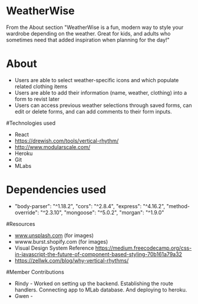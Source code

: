 # WeatherWise

From the About section
"WeatherWise is a fun, modern way to style your wardrobe depending on the weather. Great for kids, and adults who sometimes need that added inspiration when planning for the day!"

# About
* Users are able to select weather-specific icons and which populate related clothing items
* Users are able to add their information (name, weather, clothing) into a form to revist later
* Users can access previous weather selections through saved forms, can edit or delete forms, and can add comments to their form inputs.


#Technologies used
* React 
* https://drewish.com/tools/vertical-rhythm/
* http://www.modularscale.com/
* Heroku
* Git
* MLabs 

# Dependencies used
*   "body-parser": "^1.18.2",
    "cors": "^2.8.4",
    "express": "^4.16.2",
    "method-override": "^2.3.10",
    "mongoose": "^5.0.2",
    "morgan": "^1.9.0"

#Resources 
* www.unsplash.com (for images)
* wwww.burst.shopify.com  (for images)
* Visual Design System Reference               https://medium.freecodecamp.org/css-in-javascript-the-future-of-component-based-styling-70b161a79a32
* https://zellwk.com/blog/why-vertical-rhythms/

#Member Contributions
* Rindy - Worked on setting up the backend. Establishing the route handlers. Connecting app to MLab database. And deploying to heroku. 
* Gwen - 


